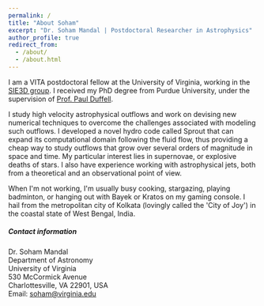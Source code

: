 ```yaml
---
permalink: /
title: "About Soham"
excerpt: "Dr. Soham Mandal | Postdoctoral Researcher in Astrophysics"
author_profile: true
redirect_from: 
  - /about/
  - /about.html
---
```




I am a VITA postdoctoral fellow at the University of Virginia, working in the [SIE3D group](https://sites.google.com/view/sie3d/home). I received my PhD degree from Purdue University, under the supervision of [Prof. Paul Duffell](https://www.physics.purdue.edu/duffell/index.html).

I study high velocity astrophysical outflows and work on devising new numerical techniques to overcome the challenges associated with modeling such outflows. I developed a novel hydro code called Sprout that can expand its computational domain following the fluid flow, thus providing a cheap way to study outflows that grow over several orders of magnitude in space and time. My particular interest lies in supernovae, or explosive deaths of stars. I also have experience working with astrophysical jets, both from a theoretical and an observational point of view.


When I'm not working, I'm usually busy cooking, stargazing, playing badminton, or hanging out with Bayek or Kratos on my gaming console. I hail from the metropolitan city of Kolkata (lovingly called the 'City of Joy') in the coastal state of West Bengal, India.


##### Contact information
Dr. Soham Mandal    
Department of Astronomy    
University of Virginia    
530 McCormick Avenue    
Charlottesville, VA 22901, USA     
Email: soham@virginia.edu    

